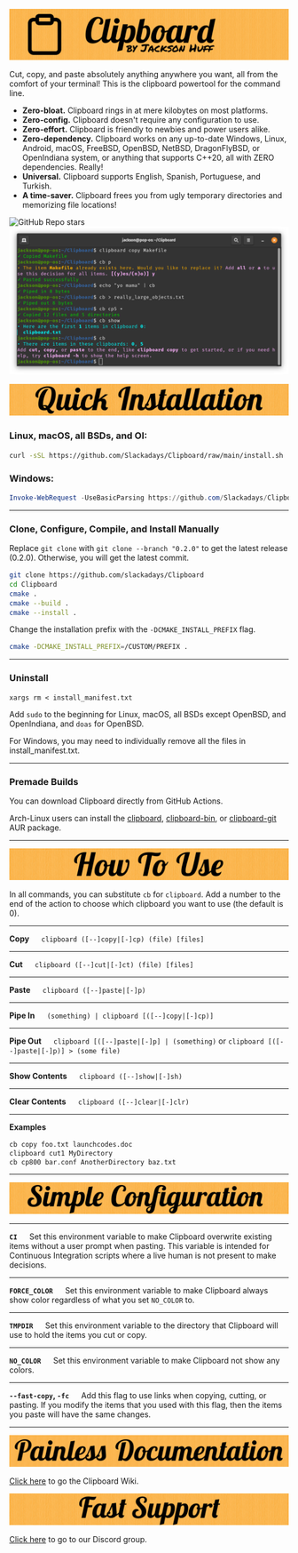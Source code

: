 ![Clipboard Banner](readme_assets/CBBanner.png)

Cut, copy, and paste absolutely anything anywhere you want, all from the comfort of your terminal! This is the clipboard powertool for the command line.

- **Zero-bloat.** Clipboard rings in at mere kilobytes on most platforms.
- **Zero-config.** Clipboard doesn't require any configuration to use.
- **Zero-effort.** Clipboard is friendly to newbies and power users alike.
- **Zero-dependency.** Clipboard works on any up-to-date Windows, Linux, Android, macOS, FreeBSD, OpenBSD, NetBSD, DragonFlyBSD, or OpenIndiana system, or anything that supports C++20, all with ZERO dependencies. Really!
- **Universal.** Clipboard supports English, Spanish, Portuguese, and Turkish.
- **A time-saver.** Clipboard frees you from ugly temporary directories and memorizing file locations!

![GitHub Repo stars](https://img.shields.io/github/stars/slackadays/clipboard?style=for-the-badge)
![Clipboard Demo Image](readme_assets/CBDemo.png)

![Quick Installation](readme_assets/CBQuickInstallation.png)
### Linux, macOS, all BSDs, and OI:
```bash
curl -sSL https://github.com/Slackadays/Clipboard/raw/main/install.sh | sh
```
### Windows:
```powershell
Invoke-WebRequest -UseBasicParsing https://github.com/Slackadays/Clipboard/raw/main/install.ps1 | powershell
```

---

### Clone, Configure, Compile, and Install Manually
Replace `git clone` with `git clone --branch "0.2.0"` to get the latest release (0.2.0). Otherwise, you will get the latest commit.
```bash
git clone https://github.com/slackadays/Clipboard 
cd Clipboard
cmake .
cmake --build .
cmake --install .
```
Change the installation prefix with the `-DCMAKE_INSTALL_PREFIX` flag.
```bash
cmake -DCMAKE_INSTALL_PREFIX=/CUSTOM/PREFIX .
```
---

### Uninstall
```
xargs rm < install_manifest.txt
```
Add `sudo` to the beginning for Linux, macOS, all BSDs except OpenBSD, and OpenIndiana, and `doas` for OpenBSD.

For Windows, you may need to individually remove all the files in install_manifest.txt.

---

### Premade Builds

You can download Clipboard directly from GitHub Actions.

Arch-Linux users can install the [clipboard](https://aur.archlinux.org/packages/clipboard), [clipboard-bin](https://aur.archlinux.org/packages/clipboard-bin), or [clipboard-git](https://aur.archlinux.org/packages/clipboard-git) AUR package.

---

![How To Use](readme_assets/CBHowToUse.png)

In all commands, you can substitute `cb` for `clipboard`. 
Add a number to the end of the action to choose which clipboard you want to use (the default is 0). 

---

**Copy** &emsp; `clipboard ([--]copy|[-]cp) (file) [files]`

---

**Cut** &emsp; `clipboard ([--]cut|[-]ct) (file) [files]`

---

**Paste** &emsp; `clipboard ([--]paste|[-]p)`

---

**Pipe In** &emsp; `(something) | clipboard [([--]copy|[-]cp)]`

---

**Pipe Out** &emsp; `clipboard [([--]paste|[-]p] | (something)` or `clipboard [([--]paste|[-]p)] > (some file)`

---

**Show Contents** &emsp; `clipboard ([--]show|[-]sh)`

---

**Clear Contents** &emsp; `clipboard ([--]clear|[-]clr)`

---

**Examples**

```
cb copy foo.txt launchcodes.doc
clipboard cut1 MyDirectory
cb cp800 bar.conf AnotherDirectory baz.txt
```

---

![Simple Configuration](readme_assets/CBSimpleConfiguration.png)

---

**`CI`** &emsp; Set this environment variable to make Clipboard overwrite existing items without a user prompt when pasting. This variable is intended for Continuous Integration scripts where a live human is not present to make decisions.

---

**`FORCE_COLOR`** &emsp; Set this environment variable to make Clipboard always show color regardless of what you set `NO_COLOR` to.

---

**`TMPDIR`** &emsp; Set this environment variable to the directory that Clipboard will use to hold the items you cut or copy.

---

**`NO_COLOR`** &emsp; Set this environment variable to make Clipboard not show any colors.

---

**`--fast-copy`, `-fc`** &emsp; Add this flag to use links when copying, cutting, or pasting. If you modify the items that you used with this flag, then the items you paste will have the same changes.

---

![Painless Documentation](readme_assets/CBPainlessDocumentation.png)

[Click here](https://github.com/Slackadays/Clipboard/wiki) to go the Clipboard Wiki.

![Fast Support](readme_assets/CBFastSupport.png)

[Click here](https://discord.gg/J6asnc3pEG) to go to our Discord group.
